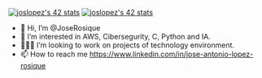 <a href="https://github.com/JaeSeoKim/badge42"><img src="https://badge42.vercel.app/api/v2/cl4qxms4g001609l49j835g66/stats?cursusId=21&coalitionId=undefined" alt="joslopez's 42 stats" /></a>
<a href="https://github.com/JaeSeoKim/badge42"><img src="https://badge42.vercel.app/api/v2/cl4qxms4g001609l49j835g66/stats?cursusId=58&coalitionId=216" alt="joslopez's 42 stats" /></a>
- 👋 Hi, I’m @JoseRosique
- 👀 I’m interested in AWS, Cibersegurity, C, Python and IA.
- 🧑🏼‍💻 I’m looking to work on projects of technology environment.
- 📫 How to reach me https://www.linkedin.com/in/jose-antonio-lopez-rosique
<!---
JoseRosique/JoseRosique is a ✨ special ✨ repository because its `README.md` (this file) appears on your GitHub profile.
You can click the Preview link to take a look at your changes.
--->
